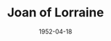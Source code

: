 ---
title: Joan of Lorraine
date: 1952-04-18
closing_date: 1952-04-26
layout: productions
featured_image:
image_caption:
image_credit:
playbill:
Theatre: Theatre Jacksonville
Venue: Little Theatre
cast:
- Al: Gene Patton
- Champlain: James Beach
- Charles Elling: Don Heebner
- Farwell: Jimmie Horn
- Gardner: Budd Porter
- Jeffson: Elmo Lehman
- Jimmy Masters: Leonard Mosby
- Jo Cordwell: Jack Vaughn
- Kipner: James Osbaldeston
- Les Ward: Jack Harrell
- Long: Gene Sayre
- Marie: Dorothy Whitson
- Mary Grey: Marion Conner
- Miss Reaves: Shirley Jean Ost
- Miss Sadler: Natalie Clarke
- Noble: Larry Zell
- Quirke: Leonard Tucker
- Robert Dollner: Edward Johnson
- Sheppard: George Spelvin
- Smith: Clarence Rivers
- Tessie: Helen Giles
crew:
- Assistant Director: Leonard Tucker
- Construction and painting:
  - Charles Tyler
  - Howard Clarke
  - Doris Trevor
  - Lucky Prows
  - Kathryn Whitson
  - Budd Porter
  - Leonard Mosby
  - Su Hawkins
  - Walter Quattlebaum
  - Eileen Quattlebaum
  - Howard Clarke
  - Charles Tyler
- Direction Supervisor: Jewett Ashley
- Director: Paul E. Geisenhof
- Lighting: Walter Quattlebaum
- Make-up Assistant:
  - Jay Harder
  - Grace E. Miles
  - Ken Burton
  - Mary Howell
  - Ernestine Taylor
  - Ruth Hamilton
- Make-up Chairman: Richard Kaszner, Jr.
- Set and Technical Direction: Pete House
- Sound:
  - Peggy Gift
  - Eileen Quattlebaum
- Stage Manager: Su Hawkins
- Wardrobe Assistant:
  - Polly Clendenning
  - Fay Morton
  - Helen List
  - Edythe Price
  - Georgia Jinks
  - Elva Stein
  - Vivian Stein
  - Margaret Fairweather
- Wardrobe Chairman: Eula Mae Snow
orchestra:
external_links:
---